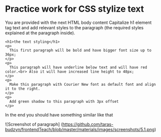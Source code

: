 # Practice work for CSS stylize text

You are provided with the next HTML body content
Capitalize h1 element tag text and add relevant styles to the paragraph (the required styles explained at the paragraph inside).
  
  ```
  <h1>the text styling</h1>
  <p>
    This first paragraph will be bold and have bigger font size up to 36px;
  </p>
  <p>
    This paragraph will have underline below text and will have red color.<br> Also it will have increased line height to 48px;
  </p>
  <p>
    Make this paragraph with Courier New font as default font and align it to the right.
  </p>
  <p>
    Add green shadow to this paragraph with 3px offset
  </p>
  ```
  
In the end you should have something similar like that

![Screenshot of paragraph]
(https://github.com/taras-budzyn/frontendTeach/blob/master/materials/images/screenshots/5.1.png)
